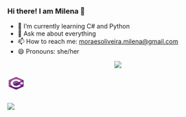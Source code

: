 ### Hi there! I am Milena 👋


- 🌱 I’m currently learning C# and Python
- 💬 Ask me about everything
- 📫 How to reach me: moraesoliveira.milena@gmail.com
- 😄 Pronouns: she/her
<div align="center">
  <a href="https://github.com/mimoraess">
  <img height="180em" src="https://github-readme-stats.vercel.app/api?username=mimoraess&show_icons=true&theme=tokyonight&include_all_commits=true&count_private=true"/>
    </div>
  <div style="display: inline_block"><br>
    <img align="center" alt="Milena-Csharp" height="30" width="40" src="https://raw.githubusercontent.com/devicons/devicon/master/icons/csharp/csharp-original.svg">
  </div>
  
  ##
 
<div> 
  
  <a href="https://instagram.com/milenamrss" target="_blank"><img src="https://img.shields.io/badge/-Instagram-%23E4405F?style=for-the-badge&logo=instagram&logoColor=white" target="_blank"></a>
  
</div>
